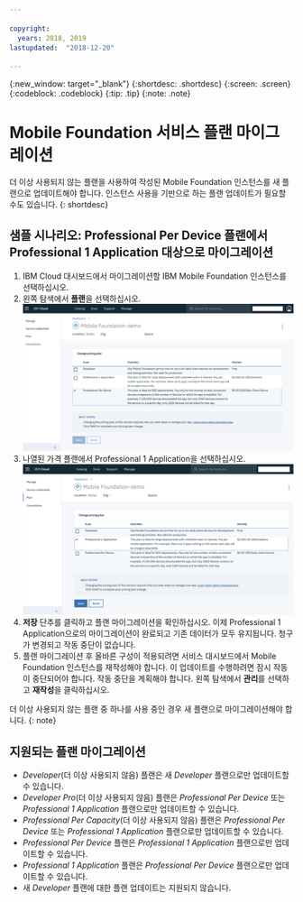 ```yaml
---

copyright:
  years: 2018, 2019
lastupdated:  "2018-12-20"

---
```


{:new_window: target="_blank"}
{:shortdesc: .shortdesc}
{:screen:  .screen}
{:codeblock:  .codeblock}
{:tip: .tip}
{:note: .note}

# Mobile Foundation 서비스 플랜 마이그레이션

더 이상 사용되지 않는 플랜을 사용하여 작성된 Mobile Foundation 인스턴스를 새 플랜으로 업데이트해야 합니다. 인스턴스 사용을 기반으로 하는 플랜 업데이트가 필요할 수도 있습니다.
{: shortdesc}

## 샘플 시나리오: Professional Per Device 플랜에서 Professional 1 Application 대상으로 마이그레이션

1. IBM Cloud 대시보드에서 마이그레이션할 IBM Mobile Foundation 인스턴스를 선택하십시오.
2. 왼쪽 탐색에서 **플랜**을 선택하십시오.
   ![기존 Mobile Foundation 플랜](images/existing-plan.png)
3. 나열된 가격 플랜에서 Professional 1 Application을 선택하십시오.
   ![새 Mobile Foundation 플랜](images/new-plan.png)
4. **저장** 단추를 클릭하고 플랜 마이그레이션을 확인하십시오.
     이제 Professional 1 Application으로의 마이그레이션이 완료되고 기존 데이터가 모두 유지됩니다. 청구가 변경되고 작동 중단이 없습니다.
5. 플랜 마이그레이션 후 올바른 구성이 적용되려면 서비스 대시보드에서 Mobile Foundation 인스턴스를 재작성해야 합니다. 이 업데이트를 수행하려면 잠시 작동이 중단되어야 합니다. 작동 중단을 계획해야 합니다. 왼쪽 탐색에서 **관리**를 선택하고 **재작성**을 클릭하십시오.

더 이상 사용되지 않는 플랜 중 하나를 사용 중인 경우 새 플랜으로 마이그레이션해야 합니다.
{: note}

## 지원되는 플랜 마이그레이션

* *Developer*(더 이상 사용되지 않음) 플랜은 새 *Developer* 플랜으로만 업데이트할 수 있습니다.
* *Developer Pro*(더 이상 사용되지 않음) 플랜은 *Professional Per Device* 또는 *Professional 1 Application* 플랜으로만 업데이트할 수 있습니다.
* *Professional Per Capacity*(더 이상 사용되지 않음) 플랜은 *Professional Per Device* 또는 *Professional 1 Application* 플랜으로만 업데이트할 수 있습니다.
* *Professional Per Device* 플랜은 *Professional 1 Application* 플랜으로만 업데이트할 수 있습니다.
* *Professional 1 Application* 플랜은 *Professional Per Device* 플랜으로만 업데이트할 수 있습니다.
* 새 *Developer* 플랜에 대한 플랜 업데이트는 지원되지 않습니다.
